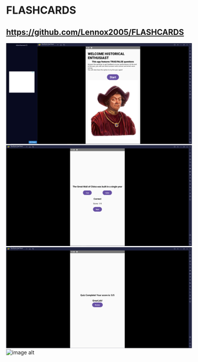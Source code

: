 # FLASHCARDS
## https://github.com/Lennox2005/FLASHCARDS
![image alt](https://github.com/Lennox2005/FLASHCARDS/blob/f43f55a1ce8e9b87520eada64798e83e182a5593/FIRST.PNG)
![image alt](https://github.com/Lennox2005/FLASHCARDS/blob/9fc302ec79d5cc2df4e406ded724c5f224efb052/SECOND.PNG)
![image alt](https://github.com/Lennox2005/FLASHCARDS/blob/de611ab7d4ba4967a0f480764802ee656754321b/THIRD.PNG)
![image alt]()
